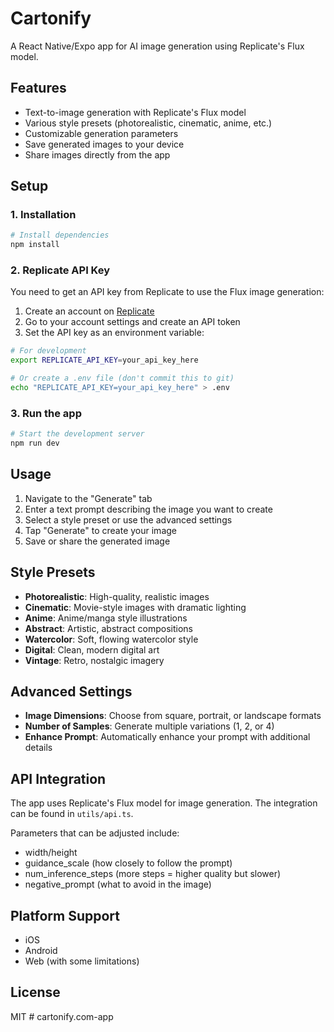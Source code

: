 # Cartonify

A React Native/Expo app for AI image generation using Replicate's Flux model.

## Features

- Text-to-image generation with Replicate's Flux model
- Various style presets (photorealistic, cinematic, anime, etc.)
- Customizable generation parameters
- Save generated images to your device
- Share images directly from the app

## Setup

### 1. Installation

```bash
# Install dependencies
npm install
```

### 2. Replicate API Key

You need to get an API key from Replicate to use the Flux image generation:

1. Create an account on [Replicate](https://replicate.com/)
2. Go to your account settings and create an API token
3. Set the API key as an environment variable:

```bash
# For development
export REPLICATE_API_KEY=your_api_key_here

# Or create a .env file (don't commit this to git)
echo "REPLICATE_API_KEY=your_api_key_here" > .env
```

### 3. Run the app

```bash
# Start the development server
npm run dev
```

## Usage

1. Navigate to the "Generate" tab
2. Enter a text prompt describing the image you want to create
3. Select a style preset or use the advanced settings
4. Tap "Generate" to create your image
5. Save or share the generated image

## Style Presets

- **Photorealistic**: High-quality, realistic images
- **Cinematic**: Movie-style images with dramatic lighting
- **Anime**: Anime/manga style illustrations
- **Abstract**: Artistic, abstract compositions
- **Watercolor**: Soft, flowing watercolor style
- **Digital**: Clean, modern digital art
- **Vintage**: Retro, nostalgic imagery

## Advanced Settings

- **Image Dimensions**: Choose from square, portrait, or landscape formats
- **Number of Samples**: Generate multiple variations (1, 2, or 4)
- **Enhance Prompt**: Automatically enhance your prompt with additional details

## API Integration

The app uses Replicate's Flux model for image generation. The integration can be found in `utils/api.ts`. 

Parameters that can be adjusted include:
- width/height
- guidance_scale (how closely to follow the prompt)
- num_inference_steps (more steps = higher quality but slower)
- negative_prompt (what to avoid in the image)

## Platform Support

- iOS
- Android
- Web (with some limitations)

## License

MIT # cartonify.com-app
